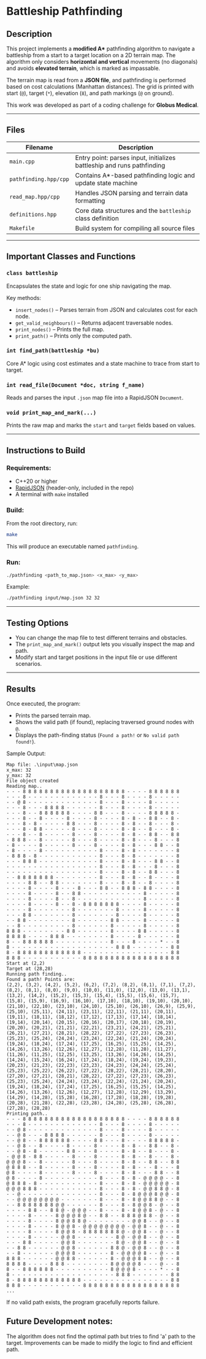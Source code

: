 # Battleship Pathfinding

## Description

This project implements a **modified A\*** pathfinding algorithm to navigate a battleship from a start to a target location on a 2D terrain map. The algorithm only considers **horizontal and vertical** movements (no diagonals) and avoids **elevated terrain**, which is marked as impassable.

The terrain map is read from a **JSON file**, and pathfinding is performed based on cost calculations (Manhattan distances). The grid is printed with start (`@`), target (`*`), elevation (`8`), and path markings (`@` on ground).

This work was developed as part of a coding challenge for **Globus Medical**.

---

## Files

| Filename              | Description                                                            |
| --------------------- | ---------------------------------------------------------------------- |
| `main.cpp`            | Entry point: parses input, initializes battleship and runs pathfinding |
| `pathfinding.hpp/cpp` | Contains A\*-based pathfinding logic and update state machine          |
| `read_map.hpp/cpp`    | Handles JSON parsing and terrain data formatting                       |
| `definitions.hpp`     | Core data structures and the `battleship` class definition             |
| `Makefile`            | Build system for compiling all source files                            |

---

## Important Classes and Functions

### `class battleship`

Encapsulates the state and logic for one ship navigating the map.

Key methods:

* `insert_nodes()` – Parses terrain from JSON and calculates cost for each node.
* `get_valid_neighbours()` – Returns adjacent traversable nodes.
* `print_nodes()` – Prints the full map.
* `print_path()` – Prints only the computed path.

### `int find_path(battleship *bu)`

Core A\* logic using cost estimates and a state machine to trace from start to target.

### `int read_file(Document *doc, string f_name)`

Reads and parses the input `.json` map file into a RapidJSON `Document`.

### `void print_map_and_mark(...)`

Prints the raw map and marks the `start` and `target` fields based on values.

---

## Instructions to Build

### Requirements:

* C++20 or higher
* [RapidJSON](https://github.com/Tencent/rapidjson) (header-only, included in the repo)
* A terminal with `make` installed

### Build:

From the root directory, run:

```bash
make
```

This will produce an executable named `pathfinding`.

### Run:

```bash
./pathfinding <path_to_map.json> <x_max> <y_max>
```

Example:

```bash
./pathfinding input/map.json 32 32
```

---

## Testing Options

* You can change the map file to test different terrains and obstacles.
* The `print_map_and_mark()` output lets you visually inspect the map and path.
* Modify start and target positions in the input file or use different scenarios.

---

## Results

Once executed, the program:

* Prints the parsed terrain map.
* Shows the valid path (if found), replacing traversed ground nodes with `@`.
* Displays the path-finding status (`Found a path!` or `No valid path found!`).

Sample Output:

```
Map file: .\input\map.json
x_max: 32
y_max: 32
File object created
Reading map..
- - - 8 8 8 8 8 8 8 8 8 8 8 8 8 8 8 8 8 8 8 - - - - 8 8 8 8 8 8 
- - - 8 - - - - - - - - - - - - - 8 - - - 8 - - - - 8 - - - - - 
- - @ 8 - - - - - - - - - - - - - 8 - - - 8 - - - - 8 - - - - - 
- - - 8 - - - 8 8 8 8 - - - - - - 8 - - - 8 - - - - 8 - - - - - 
- - - 8 - - 8 8 8 8 8 8 - - - - 8 8 - - - 8 - - - - 8 8 8 8 8 - 
- - - 8 - - 8 - - - - 8 - - - - 8 - - - - 8 - 8 - - 8 8 - - 8 - 
- - - 8 - 8 - - - - - 8 8 - - - 8 - - - - 8 - 8 - - 8 - - - 8 - 
- - - 8 - 8 8 - - - - - 8 - - - 8 - - - - 8 - 8 - - 8 - - - 8 - 
- - - 8 - - 8 - - - - - 8 - - - 8 - - - - 8 - 8 - - 8 8 - - 8 8 
- 8 8 8 - - 8 - - - - - 8 - - - 8 - - - - 8 - 8 - - - 8 - - - 8 
- 8 - - - - 8 - - - - - 8 - - - 8 - - - - 8 - 8 - - - 8 8 - - 8 
- 8 - - - - 8 - - - - - - - - - - 8 - - - 8 - 8 - - - - - - - 8 
- 8 8 8 - 8 - - - - - - - - - - - 8 - - - 8 - 8 - - - - - - - 8 
- - - 8 8 8 - - - - - - - - - - - 8 - - - 8 - 8 - - - 8 8 - - 8 
- - - - - - - - - - - - - - - - - 8 - - - 8 - 8 - - - 8 - - - 8 
- - - - - - - - - - - - - - - - - 8 - - - 8 - 8 - - 8 8 - - - 8 
- - 8 8 8 8 8 8 8 - - - - - - - - 8 - - - 8 - 8 - - 8 - - - - 8 
- - - - 8 8 - - 8 8 - - - - - - - 8 - - - 8 - 8 - - 8 - - - - 8 
- - - - 8 - - - - 8 - - - 8 - - - 8 8 - - 8 8 8 - 8 8 - - - - 8 
- - - - 8 - - - - 8 - - 8 8 - - - - - - - - - - - 8 - - - - - 8 
- - - - 8 - - - - 8 - - 8 - - - - - - - - - - - - 8 - - - - - 8 
- - - - 8 - - - - 8 - - 8 - 8 8 8 8 8 8 8 - - - - 8 - - - - - 8 
- - - - 8 - - - - - - - 8 - - - - - - - 8 - - - - 8 - - - - - 8 
- - - 8 8 - - - - - - - 8 - - - - - - - 8 - - - - 8 - - - - - 8
- - 8 8 - - - - - - - - 8 - - - - - - 8 8 - - - - 8 - - - - - 8
- - 8 - - - - - - - - - 8 - - - - - - 8 - - - - - 8 - - - - - 8
8 8 8 - - - - - - - - 8 8 - - - - - - 8 - - - - 8 8 - - - - - 8
8 8 8 8 - - - - 8 8 8 - - - - - - - - 8 - - - - 8 - - - - - - 8
8 - - 8 8 8 8 8 8 - - - - - - - - - - 8 - - - 8 - - - - * - - 8 
8 - - - - - - - - - - - - - - - - - - - 8 8 8 - - - - - - - 8 8
8 - 8 8 8 8 8 8 8 8 8 8 8 8 - - - - - - - - - - - - - - - - 8 8
8 8 8 - - - - - - - - - - - 8 8 8 8 8 8 8 8 8 8 8 8 8 8 8 8 8 8
Start at (2,2)
Target at (28,28)
Running path finding..
Found a path! Points are:
(2,2), (3,2), (4,2), (5,2), (6,2), (7,2), (8,2), (8,1), (7,1), (7,2), (8,2), (8,1), (8,0), (9,0), (10,0), (11,0), (12,0), (13,0), (13,1), (13,2), (14,2), (15,2), (15,3), (15,4), (15,5), (15,6), (15,7), (15,8), (15,9), (16,9), (16,10), (17,10), (18,10), (19,10), (20,10), (21,10), (22,10), (23,10), (24,10), (25,10), (26,10), (26,9), (25,9), (25,10), (25,11), (24,11), (23,11), (22,11), (21,11), (20,11), (19,11), (18,11), (18,12), (17,12), (17,13), (17,14), (18,14), (19,14), (20,14), (20,15), (20,16), (20,17), (20,18), (20,19), (20,20), (20,21), (21,21), (22,21), (23,21), (24,21), (25,21), (26,21), (27,21), (28,21), (28,22), (27,22), (27,23), (26,23), (25,23), (25,24), (24,24), (23,24), (22,24), (21,24), (20,24), (19,24), (18,24), (17,24), (17,25), (16,25), (15,25), (14,25), (14,26), (13,26), (12,26), (12,27), (12,28), (11,28), (11,27), (11,26), (11,25), (12,25), (13,25), (13,26), (14,26), (14,25), (14,24), (15,24), (16,24), (17,24), (18,24), (19,24), (19,23), (20,23), (21,23), (22,23), (23,23), (24,23), (24,24), (25,24), (25,23), (25,22), (26,22), (27,22), (28,22), (28,21), (28,20), (27,20), (27,21), (28,21), (28,22), (27,22), (27,23), (26,23), (25,23), (25,24), (24,24), (23,24), (22,24), (21,24), (20,24), (19,24), (18,24), (17,24), (17,25), (16,25), (15,25), (14,25), (14,26), (13,26), (12,26), (12,27), (12,28), (12,29), (13,29), (14,29), (14,28), (15,28), (16,28), (17,28), (18,28), (19,28), (20,28), (21,28), (22,28), (23,28), (24,28), (25,28), (26,28), (27,28), (28,28)
Printing path..
- - - 8 8 8 8 8 8 8 8 8 8 8 8 8 8 8 8 8 8 8 - - - - 8 8 8 8 8 8 
- - - 8 - - - - - - - - - - - - - 8 - - - 8 - - - - 8 - - - - - 
- - @ 8 - - - - - - - - - - - - - 8 - - - 8 - - - - 8 - - - - - 
- - @ 8 - - - 8 8 8 8 - - - - - - 8 - - - 8 - - - - 8 - - - - - 
- - @ 8 - - 8 8 8 8 8 8 - - - - 8 8 - - - 8 - - - - 8 8 8 8 8 - 
- - @ 8 - - 8 - - - - 8 - - - - 8 - - - - 8 - 8 - - 8 8 - - 8 - 
- - @ 8 - 8 - - - - - 8 8 - - - 8 - - - - 8 - 8 - - 8 - - - 8 - 
- @ @ 8 - 8 8 - - - - - 8 - - - 8 - - - - 8 - 8 - - 8 - - - 8 - 
@ @ @ 8 - - 8 - - - - - 8 - - - 8 - - - - 8 - 8 - - 8 8 - - 8 8
@ 8 8 8 - - 8 - - - - - 8 - - - 8 - - - - 8 - 8 - - - 8 - - - 8
@ 8 - - - - 8 - - - - - 8 - - - 8 - - - - 8 - 8 - - - 8 8 - - 8
@ 8 - - - - 8 - - - - - - - - - - 8 - - - 8 - 8 - @ @ @ @ - - 8
@ 8 8 8 - 8 - - - - - - - - - - - 8 - - - 8 - 8 - @ @ @ @ @ - 8
@ @ @ 8 8 8 - - - - - - - - - - - 8 - - - 8 - 8 - @ @ 8 8 @ - 8
- - @ - - - - - - - - - - - - - - 8 - - - 8 - 8 @ @ @ 8 @ @ - 8
- - @ @ @ @ @ @ @ @ - - - - - - - 8 - - - 8 - 8 @ @ 8 8 @ - - 8
- - 8 8 8 8 8 8 8 @ @ - - - - - - 8 - - - 8 - 8 @ @ 8 - @ - - 8 
- - - - 8 8 - - 8 8 @ - @ @ @ - - 8 - - - 8 - 8 @ @ 8 - @ - - 8
- - - - 8 - - - - 8 @ @ @ 8 @ - - 8 8 - - 8 8 8 @ 8 8 - @ - - 8
- - - - 8 - - - - 8 @ @ 8 8 @ - - - - - - - - @ @ 8 - - @ - - 8
- - - - 8 - - - - 8 @ @ 8 - @ @ @ @ @ @ @ @ - @ @ 8 - - @ - - 8
- - - - 8 - - - - 8 @ @ 8 - 8 8 8 8 8 8 8 @ - @ @ 8 - - @ - - 8
- - - - 8 - - - - - @ @ 8 - - - - - - - 8 @ - @ @ 8 - - @ - - 8
- - - 8 8 - - - - - @ @ 8 - - - - - - - 8 @ - @ @ 8 - - @ - - 8 
- - 8 8 - - - - - - @ @ 8 - - - - - - 8 8 @ - @ @ 8 - - @ - - 8
- - 8 - - - - - - @ @ @ 8 - - - - - - 8 - @ @ @ @ 8 - - @ - - 8
8 8 8 - - - - - - @ @ 8 8 - - - - - - 8 - @ @ @ 8 8 - - @ - - 8
8 8 8 8 - - - - 8 8 8 - - - - - - - - 8 @ @ @ @ 8 - - - @ - - 8
8 - - 8 8 8 8 8 8 - - - - - - - - - - 8 @ @ @ 8 - - - - * - - 8
8 - - - - - - - - - - - - - - - - - - - 8 8 8 - - - - - - - 8 8
8 - 8 8 8 8 8 8 8 8 8 8 8 8 - - - - - - - - - - - - - - - - 8 8
8 8 8 - - - - - - - - - - - 8 8 8 8 8 8 8 8 8 8 8 8 8 8 8 8 8 8 
...
```

If no valid path exists, the program gracefully reports failure.

## Future Development notes:

The algorithm does not find the optimal path but tries to find 'a' path to the target. 
Improvements can be made to midify the logic to find and efficient path.
